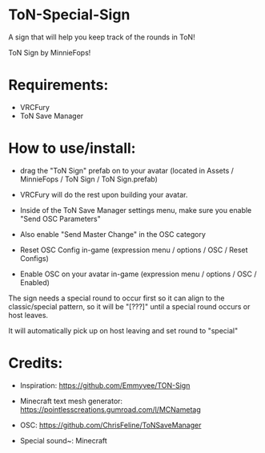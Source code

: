# ToN-Special-Sign
A sign that will help you keep track of the rounds in ToN!

ToN Sign by MinnieFops!

# Requirements:

- VRCFury
- ToN Save Manager

# How to use/install:

- drag the "ToN Sign" prefab on to your avatar (located in Assets / MinnieFops / ToN Sign / ToN Sign.prefab)

- VRCFury will do the rest upon building your avatar.

- Inside of the ToN Save Manager settings menu, make sure you enable "Send OSC Parameters"

- Also enable "Send Master Change" in the OSC category

- Reset OSC Config in-game (expression menu / options / OSC / Reset Configs)

- Enable OSC on your avatar in-game (expression menu / options / OSC / Enabled)

The sign needs a special round to occur first so it can align to the classic/special pattern, so it will be "[???]" until a special round occurs or host leaves.

It will automatically pick up on host leaving and set round to "special"


# Credits:

- Inspiration: https://github.com/Emmyvee/TON-Sign

- Minecraft text mesh generator: https://pointlesscreations.gumroad.com/l/MCNametag

- OSC: https://github.com/ChrisFeline/ToNSaveManager

- Special sound~: Minecraft
